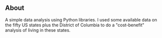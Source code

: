 ## About
A simple data analysis using Python libraries. I used some available data on the fifty US states plus the District of Columbia to do a "cost-benefit" analysis of living in these states.

